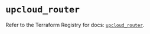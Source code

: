 # `upcloud_router`

Refer to the Terraform Registry for docs: [`upcloud_router`](https://registry.terraform.io/providers/upcloudltd/upcloud/5.0.1/docs/resources/router).
